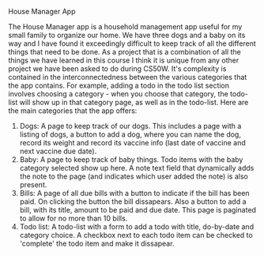 
House Manager App

The House Manager app is a household management app useful for my small family to organize our home. We have three dogs and a baby on its way and I have found it exceedingly difficult to keep track of all the different things that need to be done. As a project that is a combination of all the things we have learned in this course I think it is unique from any other project we have been asked to do during CS50W.
It's complexity is contained in the interconnectedness between the various categories that the app contains. For example, adding a todo in the todo list section involves choosing a category - when you choose that category, the todo-list will show up in that category page, as well as in the todo-list. 
Here are the main categories that the app offers:
1. Dogs: A page to keep track of our dogs. This includes a page with a listing of dogs, a button to add a dog, where you can name the dog, record its weight and record its vaccine info (last date of vaccine and next vaccine due date).
2. Baby: A page to keep track of baby things. Todo items with the baby category selected show up here. A note text field that dynamically adds the note to the page (and indicates which user added the note) is also present. 
3. Bills: A page of all due bills with a button to indicate if the bill has been paid. On clicking the button the bill dissapears. Also a button to add a bill, with its title, amount to be paid and due date. This page is paginated to allow for no more than 10 bills. 
4. Todo list: A todo-list with a form to add a todo with title, do-by-date and category choice. A checkbox next to each todo item can be checked to 'complete' the todo item and make it dissapear. 